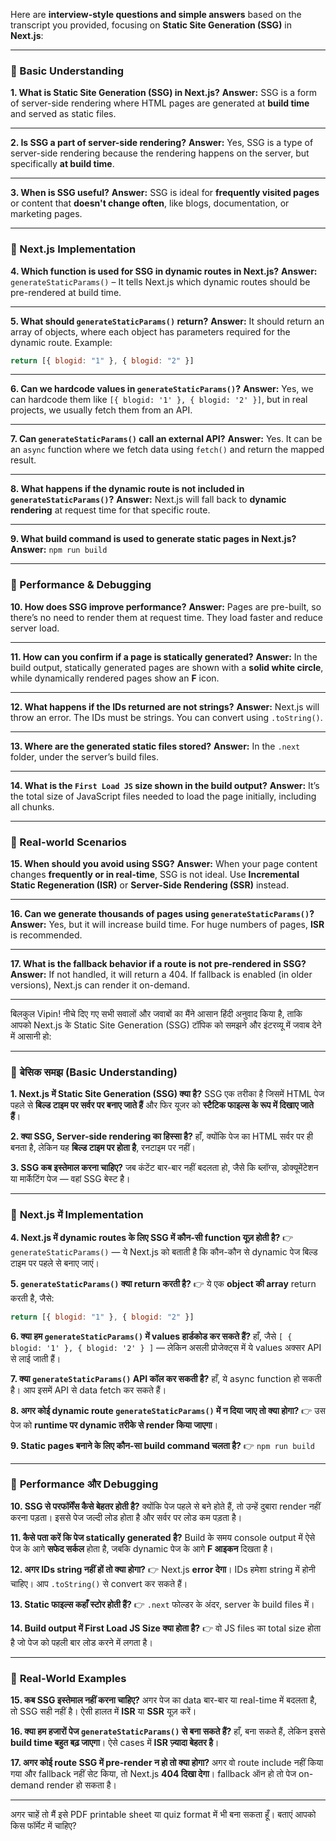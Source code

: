Here are **interview-style questions and simple answers** based on the transcript you provided, focusing on **Static Site Generation (SSG)** in **Next.js**:

---

### 🔹 Basic Understanding

**1. What is Static Site Generation (SSG) in Next.js?**
**Answer:**
SSG is a form of server-side rendering where HTML pages are generated at **build time** and served as static files.

---

**2. Is SSG a part of server-side rendering?**
**Answer:**
Yes, SSG is a type of server-side rendering because the rendering happens on the server, but specifically **at build time**.

---

**3. When is SSG useful?**
**Answer:**
SSG is ideal for **frequently visited pages** or content that **doesn't change often**, like blogs, documentation, or marketing pages.

---

### 🔹 Next.js Implementation

**4. Which function is used for SSG in dynamic routes in Next.js?**
**Answer:**
`generateStaticParams()` – It tells Next.js which dynamic routes should be pre-rendered at build time.

---

**5. What should `generateStaticParams()` return?**
**Answer:**
It should return an array of objects, where each object has parameters required for the dynamic route.
Example:

```js
return [{ blogid: "1" }, { blogid: "2" }]
```

---

**6. Can we hardcode values in `generateStaticParams()`?**
**Answer:**
Yes, we can hardcode them like `[{ blogid: '1' }, { blogid: '2' }]`, but in real projects, we usually fetch them from an API.

---

**7. Can `generateStaticParams()` call an external API?**
**Answer:**
Yes. It can be an `async` function where we fetch data using `fetch()` and return the mapped result.

---

**8. What happens if the dynamic route is not included in `generateStaticParams()`?**
**Answer:**
Next.js will fall back to **dynamic rendering** at request time for that specific route.

---

**9. What build command is used to generate static pages in Next.js?**
**Answer:**
`npm run build`

---

### 🔹 Performance & Debugging

**10. How does SSG improve performance?**
**Answer:**
Pages are pre-built, so there’s no need to render them at request time. They load faster and reduce server load.

---

**11. How can you confirm if a page is statically generated?**
**Answer:**
In the build output, statically generated pages are shown with a **solid white circle**, while dynamically rendered pages show an **F** icon.

---

**12. What happens if the IDs returned are not strings?**
**Answer:**
Next.js will throw an error. The IDs must be strings. You can convert using `.toString()`.

---

**13. Where are the generated static files stored?**
**Answer:**
In the `.next` folder, under the server’s build files.

---

**14. What is the `First Load JS` size shown in the build output?**
**Answer:**
It’s the total size of JavaScript files needed to load the page initially, including all chunks.

---

### 🔹 Real-world Scenarios

**15. When should you avoid using SSG?**
**Answer:**
When your page content changes **frequently or in real-time**, SSG is not ideal. Use **Incremental Static Regeneration (ISR)** or **Server-Side Rendering (SSR)** instead.

---

**16. Can we generate thousands of pages using `generateStaticParams()`?**
**Answer:**
Yes, but it will increase build time. For huge numbers of pages, **ISR** is recommended.

---

**17. What is the fallback behavior if a route is not pre-rendered in SSG?**
**Answer:**
If not handled, it will return a 404. If fallback is enabled (in older versions), Next.js can render it on-demand.

---

बिलकुल Vipin! नीचे दिए गए सभी सवालों और जवाबों का मैंने आसान हिंदी अनुवाद किया है, ताकि आपको Next.js के Static Site Generation (SSG) टॉपिक को समझने और इंटरव्यू में जवाब देने में आसानी हो:

---

### 🔹 **बेसिक समझ (Basic Understanding)**

**1. Next.js में Static Site Generation (SSG) क्या है?**
SSG एक तरीका है जिसमें HTML पेज पहले से **बिल्ड टाइम पर सर्वर पर बनाए जाते हैं** और फिर यूजर को **स्टैटिक फाइल्स के रूप में दिखाए जाते हैं**।

**2. क्या SSG, Server-side rendering का हिस्सा है?**
हाँ, क्योंकि पेज का HTML सर्वर पर ही बनता है, लेकिन यह **बिल्ड टाइम पर होता है**, रनटाइम पर नहीं।

**3. SSG कब इस्तेमाल करना चाहिए?**
जब कंटेंट बार-बार नहीं बदलता हो, जैसे कि ब्लॉग्स, डोक्यूमेंटेशन या मार्केटिंग पेज — वहां SSG बेस्ट है।

---

### 🔹 **Next.js में Implementation**

**4. Next.js में dynamic routes के लिए SSG में कौन-सी function यूज़ होती है?**
👉 `generateStaticParams()` — ये Next.js को बताती है कि कौन-कौन से dynamic पेज बिल्ड टाइम पर पहले से बनाए जाएं।

**5. `generateStaticParams()` क्या return करती है?**
👉 ये एक **object की array** return करती है, जैसे:

```js
return [{ blogid: "1" }, { blogid: "2" }]
```

**6. क्या हम `generateStaticParams()` में values हार्डकोड कर सकते हैं?**
हाँ, जैसे `[ { blogid: '1' }, { blogid: '2' } ]` — लेकिन असली प्रोजेक्ट्स में ये values अक्सर API से लाई जाती हैं।

**7. क्या `generateStaticParams()` API कॉल कर सकती है?**
हाँ, ये async function हो सकती है। आप इसमें API से data fetch कर सकते हैं।

**8. अगर कोई dynamic route `generateStaticParams()` में न दिया जाए तो क्या होगा?**
👉 उस पेज को **runtime पर dynamic तरीके से render किया जाएगा**।

**9. Static pages बनाने के लिए कौन-सा build command चलता है?**
👉 `npm run build`

---

### 🔹 **Performance और Debugging**

**10. SSG से परफॉर्मेंस कैसे बेहतर होती है?**
क्योंकि पेज पहले से बने होते हैं, तो उन्हें दुबारा render नहीं करना पड़ता। इससे पेज जल्दी लोड होता है और सर्वर पर लोड कम पड़ता है।

**11. कैसे पता करें कि पेज statically generated है?**
Build के समय console output में ऐसे पेज के आगे **सफेद सर्कल** होता है, जबकि dynamic पेज के आगे **F आइकन** दिखता है।

**12. अगर IDs string नहीं हों तो क्या होगा?**
👉 Next.js **error देगा**। IDs हमेशा string में होनी चाहिए। आप `.toString()` से convert कर सकते हैं।

**13. Static फाइल्स कहाँ स्टोर होती हैं?**
👉 `.next` फोल्डर के अंदर, server के build files में।

**14. Build output में First Load JS Size क्या होता है?**
👉 वो JS files का total size होता है जो पेज को पहली बार लोड करने में लगता है।

---

### 🔹 **Real-World Examples**

**15. कब SSG इस्तेमाल नहीं करना चाहिए?**
अगर पेज का data बार-बार या real-time में बदलता है, तो SSG सही नहीं है। ऐसी हालत में **ISR** या **SSR** यूज़ करें।

**16. क्या हम हजारों पेज `generateStaticParams()` से बना सकते हैं?**
हाँ, बना सकते हैं, लेकिन इससे **build time बहुत बढ़ जाएगा**। ऐसे cases में **ISR ज़्यादा बेहतर है**।

**17. अगर कोई route SSG में pre-render न हो तो क्या होगा?**
अगर वो route include नहीं किया गया और fallback नहीं सेट किया, तो Next.js **404 दिखा देगा**। fallback ऑन हो तो पेज on-demand render हो सकता है।

---

अगर चाहें तो मैं इसे PDF printable sheet या quiz format में भी बना सकता हूँ। बताएं आपको किस फॉर्मेट में चाहिए?
